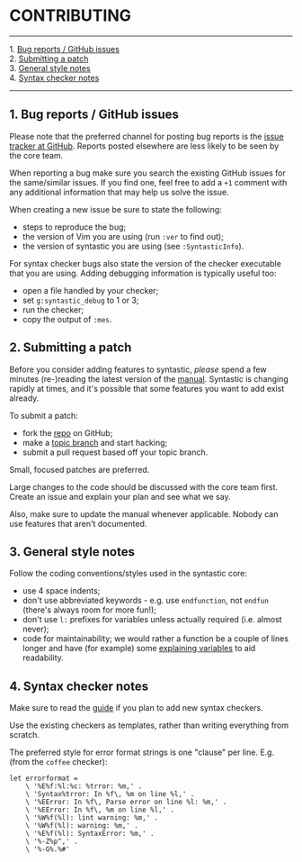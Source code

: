# CONTRIBUTING
- - -
1\. [Bug reports / GitHub issues](#bugreps)  
2\. [Submitting a patch](#patches)  
3\. [General style notes](#generalstyle)  
4\. [Syntax checker notes](#checkerstyle)  
- - -

<a name="bugreps"></a>

## 1. Bug reports / GitHub issues

Please note that the preferred channel for posting bug reports is the
[issue tracker at GitHub][bug_tracker]. Reports posted elsewhere are less likely
to be seen by the core team.

When reporting a bug make sure you search the existing GitHub issues
for the same/similar issues. If you find one, feel free to add a `+1`
comment with any additional information that may help us solve the
issue.

When creating a new issue be sure to state the following:

* steps to reproduce the bug;
* the version of Vim you are using (run `:ver` to find out);
* the version of syntastic you are using (see `:SyntasticInfo`).

For syntax checker bugs also state the version of the checker executable
that you are using. Adding debugging information is typically useful
too:

* open a file handled by your checker;
* set `g:syntastic_debug` to 1 or 3;
* run the checker;
* copy the output of `:mes`.

<a name="patches"></a>

## 2. Submitting a patch

Before you consider adding features to syntastic, _please_ spend a few minutes
(re-)reading the latest version of the [manual][manual]. Syntastic is changing
rapidly at times, and it's possible that some features you want to add exist
already.

To submit a patch:

* fork the [repo][github] on GitHub;
* make a [topic branch][branches] and start hacking;
* submit a pull request based off your topic branch.

Small, focused patches are preferred.

Large changes to the code should be discussed with the core team first.
Create an issue and explain your plan and see what we say.

Also, make sure to update the manual whenever applicable. Nobody can use
features that aren't documented.

<a name="generalstyle"></a>

## 3. General style notes

Follow the coding conventions/styles used in the syntastic core:

* use 4 space indents;
* don't use abbreviated keywords - e.g. use `endfunction`, not `endfun`
(there's always room for more fun!);
* don't use `l:` prefixes for variables unless actually required (i.e.
almost never);
* code for maintainability; we would rather a function be a couple of
lines longer and have (for example) some [explaining variables][variables] to
aid readability.

<a name="checkerstyle"></a>

## 4. Syntax checker notes

Make sure to read the [guide][guide] if you plan to add new syntax checkers.

Use the existing checkers as templates, rather than writing everything
from scratch.

The preferred style for error format strings is one "clause" per line.
E.g. (from the `coffee` checker):

```vim
let errorformat =
    \ '%E%f:%l:%c: %trror: %m,' .
    \ 'Syntax%trror: In %f\, %m on line %l,' .
    \ '%EError: In %f\, Parse error on line %l: %m,' .
    \ '%EError: In %f\, %m on line %l,' .
    \ '%W%f(%l): lint warning: %m,' .
    \ '%W%f(%l): warning: %m,' .
    \ '%E%f(%l): SyntaxError: %m,' .
    \ '%-Z%p^,' .
    \ '%-G%.%#'
```

[bug_tracker]:      https://github.com/vim-syntastic/syntastic/issues
[manual]:           https://github.com/vim-syntastic/syntastic/blob/master/doc/syntastic.txt
[github]:           https://github.com/vim-syntastic/syntastic
[branches]:         https://github.com/dchelimsky/rspec/wiki/Topic-Branches#using-topic-branches-when-contributing-patches
[variables]:        http://www.refactoring.com/catalog/extractVariable.html
[guide]:            https://github.com/vim-syntastic/syntastic/wiki/Syntax-Checker-Guide

